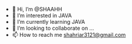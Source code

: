 - 👋 Hi, I’m @SHAAHH
- 👀 I’m interested in JAVA
- 🌱 I’m currently learning JAVA
- 💞️ I’m looking to collaborate on ...
- 📫 How to reach me shahriar3121@gmail.com


